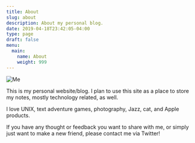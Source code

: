```yaml
---
title: About
slug: about
description: About my personal blog.
date: 2019-04-18T23:42:05-04:00
type: page
draft: false
menu:
  main:
    name: About
    weight: 999
---
```


![Me](/me.png)

This is my personal website/blog.  I plan to use this site as a place to store my notes, mostly technology related, as well.

I love UNIX, text adventure games, photography, Jazz, cat, and Apple products.

If you have any thought or feedback you want to share with me, or simply just want to make a new friend, please contact me via Twitter!
